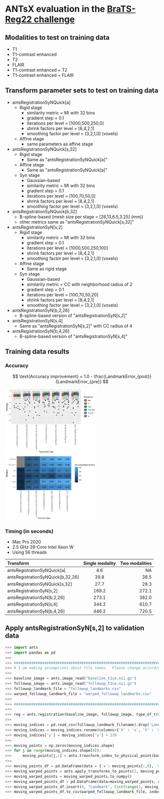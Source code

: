 # ANTsX evaluation in the [BraTS-Reg22 challenge](https://www.med.upenn.edu/cbica/brats-reg-challenge/)

## Modalities to test on training data

* T1
* T1-contrast enhanced
* T2
* FLAIR
* T1-contrast enhanced + T2
* T1-contrast enhanced + FLAIR

## Transform parameter sets to test on training data

* antsRegistrationSyNQuick[a]
    * Rigid stage 
        * similarity metric = MI with 32 bins
        * gradient step = 0.1
        * iterations per level = [1000,500,250,0]
        * shrink factors per level = [8,4,2,1]
        * smoothing factor per level = [3,2,1,0] (voxels)
    * Affine stage
        * same parameters as affine stage
* antsRegistrationSyNQuick[s,32]
    * Rigid stage 
        * Same as "antsRegistrationSyNQuick[a]"
    * Affine stage
        * Same as "antsRegistrationSyNQuick[a]"
    * Syn stage
        * Gaussian-based
        * similarity metric = MI with 32 bins
        * gradient step = 0.1
        * iterations per level = [100,70,50,0]
        * shrink factors per level = [8,4,2,1]
        * smoothing factor per level = [3,2,1,0] (voxels) 
* antsRegistrationSyNQuick[b,32]
    * B-spline-based (mesh size per stage = [26,13,6.5,3.25] (mm)) 
    * other metrics same as "antsRegistrationSyNQuick[s,32]" 
* antsRegistrationSyN[s,2]
    * Rigid stage 
        * similarity metric = MI with 32 bins
        * gradient step = 0.1
        * iterations per level = [1000,500,250,100]
        * shrink factors per level = [8,4,2,1]
        * smoothing factor per level = [3,2,1,0] (voxels)    
    * Affine stage
        * Same as rigid stage
    * Syn stage
        * Gaussian-based
        * similarity metric = CC with neighborhood radius of 2
        * gradient step = 0.1
        * iterations per level = [100,70,50,20]
        * shrink factors per level = [8,4,2,1]
        * smoothing factor per level = [3,2,1,0] (voxels)
* antsRegistrationSyN[b,2,26]
    * B-spline-based version of "antsRegistrationSyN[s,2]"
* antsRegistrationSyN[s,4]
    * Same as "antsRegistrationSyN[s,2]" with CC radius of 4
* antsRegistrationSyN[b,4,26]
    * B-spline-based version of "antsRegistrationSyN[s,4]"

## Training data results

### Accuracy

$$ \text{Accuracy improvement} = 1.0 - \frac{LandmarkError_{post}}{LandmarkError_{pre}} $$

<p float="middle">
  <img src="https://github.com/ntustison/BraTS-Reg22/blob/main/Analysis/accuracyBox.png" width="300" />
  <img src="https://github.com/ntustison/BraTS-Reg22/blob/main/Analysis/accuracy.png" width="300" /> 
</p>
      
### Timing (in seconds)

* Mac Pro 2020
* 2.5 GHz 28-Core Intel Xeon W
* Using 56 threads

| Transform | Single modality | Two modalities |
| :---        |    :----:   |          ---: |
antsRegistrationSyNQuick[a]         |  4.6  |   NA
antsRegistrationSyNQuick[b,32,26]   | 39.8  |   38.5
antsRegistrationSyNQuick[s,32]      | 27.7  |  28.3
antsRegistrationSyN[s,2]            | 169.2 |  272.1
antsRegistrationSyN[b,2,26]         | 273.1 |  382.0
antsRegistrationSyN[s,4]            | 344.2 |  610.7
antsRegistrationSyN[b,4,26]         | 446.2 |  720.5
      
## Apply antsRegistrationSyN[s,2] to validation data
        
```python
>>> import ants
>>> import pandas as pd
>>>
>>> #######################################################################
>>> # I am making assumptions about file names.  Please change accordingly.
>>> 
>>> baseline_image = ants.image_read("baseline_t1ce.nii.gz")
>>> followup_image = ants.image_read("followup_t1ce.nii.gz")
>>> followup_landmark_file = "followup_landmarks.csv"
>>> warped_followup_landmark_file = "warped_followup_landmarks.csv"
>>>
>>> ########################################################################
>>> 
>>> reg = ants.registration(baseline_image, followup_image, type_of_transform="antsRegistrationSyN[s,2]", verbose=1)
>>>
>>> moving_indices = pd.read_csv(followup_landmark_filename).drop('Landmark', axis=1)
>>> moving_indices = moving_indices.rename(columns={'X' : 'x', 'Y' : 'y', 'Z' : 'z'})
>>> moving_indices['y'] = moving_indices['y'] + 239
>>>
>>> moving_points = np.zeros(moving_indices.shape)
>>> for j in range(moving_indices.shape[0]):
>>>     moving_points[j,:] = ants.transform_index_to_physical_point(baseline_image, (moving_indices.iloc[j].values).astype(int))
>>> 
>>> moving_points_df = pd.DataFrame(data = {'x': moving_points[:,0], 'y': moving_points[:,1], 'z': moving_points[:,2]})
>>> moving_warped_points = ants.apply_transforms_to_points(3, moving_points_df, reg['invtransforms'], whichtoinvert=(True, False))   
>>> moving_warped_points = moving_warped_points.to_numpy()   
>>> moving_warped_points_df = pd.DataFrame(data=moving_warped_points, columns=['X', 'Y', 'Z'])
>>> moving_warped_points_df.insert(0, "Landmark", list(range(1, moving_points.shape[0]+1)))
>>> moving_warped_points_df.to_csv(warped_followup_landmark_file, index=False)
```
